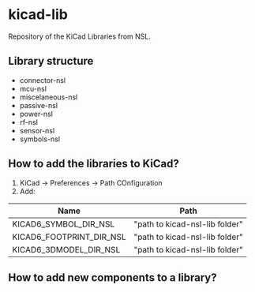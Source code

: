 # kicad-lib
Repository of the KiCad Libraries from NSL.

## Library structure

- connector-nsl
- mcu-nsl
- miscelaneous-nsl
- passive-nsl
- power-nsl
- rf-nsl
- sensor-nsl
- symbols-nsl

## How to add the libraries to KiCad?
1. KiCad -> Preferences -> Path COnfiguration
2. Add:


| Name                     | Path                           |
|--------------------------|--------------------------------|
| KICAD6_SYMBOL_DIR_NSL    | "path to kicad-nsl-lib folder" |
| KICAD6_FOOTPRINT_DIR_NSL | "path to kicad-nsl-lib folder" |
| KICAD6_3DMODEL_DIR_NSL   | "path to kicad-nsl-lib folder" |


## How to add new components to a library?
